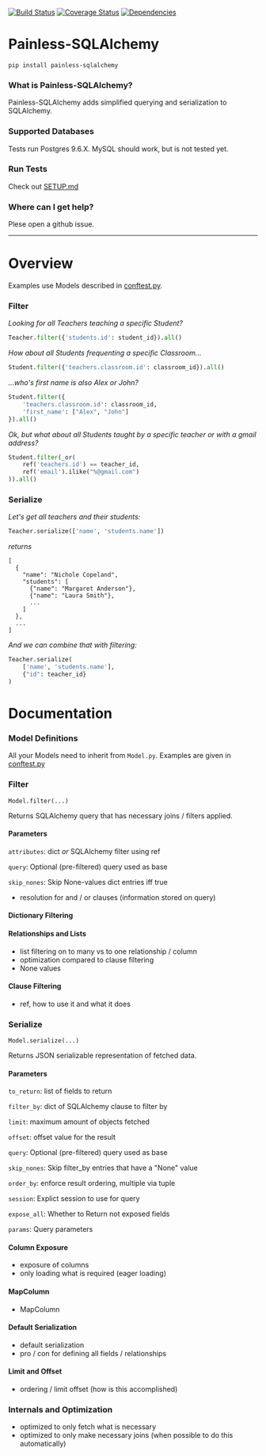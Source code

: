 [![Build Status](https://img.shields.io/travis/GetintheLoop/painless-sqlalchemy/master.svg)](https://travis-ci.org/GetintheLoop/painless-sqlalchemy)
[![Coverage Status](https://coveralls.io/repos/github/GetintheLoop/painless-sqlalchemy/badge.svg?branch=master)](https://coveralls.io/github/GetintheLoop/painless-sqlalchemy?branch=master)
[![Dependencies](https://pyup.io/repos/github/GetintheLoop/painless-sqlalchemy/shield.svg?t=1518818417448)](https://pyup.io)

# Painless-SQLAlchemy

`pip install painless-sqlalchemy`

### What is Painless-SQLAlchemy?

Painless-SQLAlchemy adds simplified querying and serialization to SQLAlchemy.
     
### Supported Databases

Tests run Postgres 9.6.X. MySQL should work, but is not tested yet.

### Run Tests

Check out [SETUP.md](SETUP.md)

### Where can I get help?

Plese open a github issue.

---------------------

# Overview

Examples use Models described in [conftest.py](tests/conftest.py).

### Filter

*Looking for all Teachers teaching a specific Student?*
```python
Teacher.filter({'students.id': student_id}).all()
```

*How about all Students frequenting a specific Classroom...*
```python
Student.filter({'teachers.classroom.id': classroom_id}).all()
```

*...who's first name is also Alex or John?*
```python
Student.filter({
    'teachers.classroom.id': classroom_id,
    'first_name': ["Alex", "John"]
}).all()
```

*Ok, but what about all Students taught by
a specific teacher or with a gmail address?*

```python
Student.filter(_or(
    ref('teachers.id') == teacher_id,
    ref('email').ilike("%@gmail.com")
)).all()
```

### Serialize

*Let's get all teachers and their students:*
```python
Teacher.serialize(['name', 'students.name'])
```

*returns*
```
[
  {
    "name": "Nichole Copeland",
    "students": [
      {"name": "Margaret Anderson"},
      {"name": "Laura Smith"},
      ...
    ]
  },
  ...
]
```

*And we can combine that with filtering:*
```python
Teacher.serialize(
    ['name', 'students.name'],
    {"id": teacher_id}
)
```

# Documentation

### Model Definitions

All your Models need to inherit from `Model.py`. Examples are given in [conftest.py](tests/conftest.py)

### Filter

`Model.filter(...)`

Returns SQLAlchemy query that has necessary joins / filters applied.

#### Parameters

`attributes`: dict *or* SQLAlchemy filter using ref

`query`: Optional (pre-filtered) query used as base

`skip_nones`: Skip None-values dict entries iff true

- resolution for and / or clauses (information stored on query)

#### Dictionary Filtering

#### Relationships and Lists
- list filtering on to many vs to one relationship / column
- optimization compared to clause filtering
- None values

#### Clause Filtering

- ref, how to use it and what it does

### Serialize

`Model.serialize(...)`

Returns JSON serializable representation of fetched data.

#### Parameters

`to_return`: list of fields to return

`filter_by`: dict of SQLAlchemy clause to filter by

`limit`: maximum amount of objects fetched

`offset`: offset value for the result

`query`: Optional (pre-filtered) query used as base

`skip_nones`: Skip filter_by entries that have a "None" value

`order_by`: enforce result ordering, multiple via tuple

`session`: Explict session to use for query

`expose_all`: Whether to Return not exposed fields

`params`: Query parameters

#### Column Exposure
- exposure of columns
- only loading what is required (eager loading)

#### MapColumn
- MapColumn

#### Default Serialization
- default serialization
- pro / con for defining all fields / relationships

#### Limit and Offset
- ordering / limit offset (how is this accomplished)

### Internals and Optimization

- optimized to only fetch what is necessary
- optimized to only make necessary joins (when possible to do this automatically)